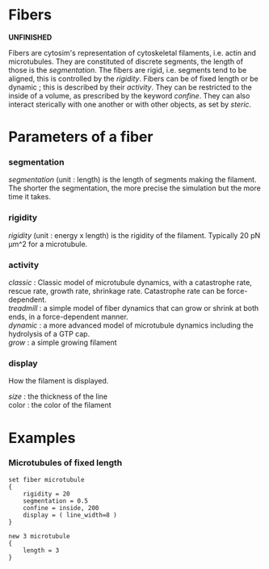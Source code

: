 # Fibers

**UNFINISHED**

Fibers are cytosim's representation of cytoskeletal filaments, i.e. actin and microtubules. They are constituted of discrete segments, the length of those is the _segmentation_. The fibers are rigid, i.e. segments tend to be aligned, this is controlled by the _rigidity_. Fibers can be of fixed length or be dynamic ; this is described by their _activity_. They can be restricted to the inside of a volume, as prescribed by the keyword _confine_. They can also interact sterically with one another or with other objects, as set by _steric_.


# Parameters of a fiber
### segmentation
_segmentation_ (unit : length) is the length of segments making the filament. The shorter the segmentation, the more precise the simulation but the more time it takes.

### rigidity 
_rigidity_ (unit : energy x length) is the rigidity of the filament. Typically 20 pN µm^2 for a microtubule.

### activity
*classic* : Classic model of microtubule dynamics, with a catastrophe rate, rescue rate, growth rate, shrinkage rate. Catastrophe rate can be force-dependent.  
*treadmill* : a simple model of fiber dynamics that can grow or shrink at both ends, in a force-dependent manner.  
*dynamic* : a more advanced model of microtubule dynamics including the hydrolysis of a GTP cap.  
*grow* : a simple growing filament  

### display
How the filament is displayed.

*size* : the thickness of the line  
color : the color of the filament

# Examples

### Microtubules of fixed length

```
set fiber microtubule
{
    rigidity = 20  
    segmentation = 0.5  
    confine = inside, 200  
    display = ( line_width=8 )  
}  

new 3 microtubule
{  
    length = 3  
}  
```
